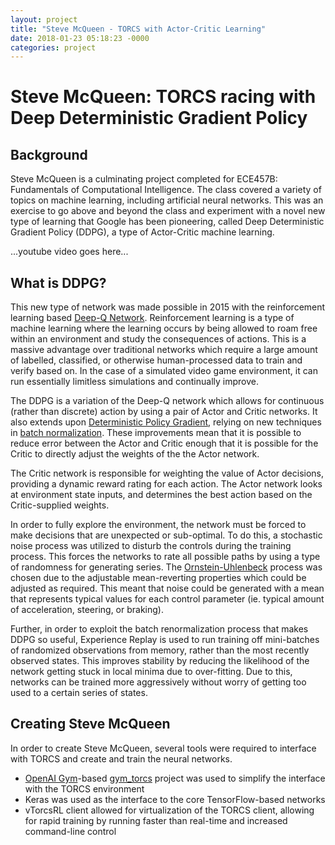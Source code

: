 ```yaml
---
layout: project
title: "Steve McQueen - TORCS with Actor-Critic Learning"
date: 2018-01-23 05:18:23 -0000
categories: project
---
```


# Steve McQueen: TORCS racing with Deep Deterministic Gradient Policy

## Background
Steve McQueen is a culminating project completed for ECE457B: Fundamentals of Computational Intelligence. 
The class covered a variety of topics on machine learning, including artificial neural networks. 
This was an exercise to go above and beyond the class and experiment with a novel new type of
learning that Google has been pioneering, called Deep Deterministic Gradient Policy (DDPG), 
a type of Actor-Critic machine learning. 

...youtube video goes here...

## What is DDPG?
This new type of network was made possible in 2015 with the reinforcement learning based 
[Deep-Q Network](https://storage.googleapis.com/deepmind-data/assets/papers/DeepMindNature14236Paper.pdf). 
Reinforcement learning is a type of machine learning where the learning occurs by being allowed
to roam free within an environment and study the consequences of actions. This is a massive 
advantage over traditional networks which require a large amount of labelled, classified, or
otherwise human-processed data to train and verify based on. In the case of a simulated
video game environment, it can run essentially limitless simulations and continually improve. 

The DDPG is a variation of the Deep-Q network which allows for continuous (rather than discrete)
action by using a pair of Actor and Critic networks. It also extends upon 
[Deterministic Policy Gradient](http://proceedings.mlr.press/v32/silver14.pdf), relying on 
new techniques in [batch normalization](http://proceedings.mlr.press/v37/ioffe15.pdf). These
improvements mean that it is possible to reduce error between the Actor and Critic enough
that it is possible for the Critic to directly adjust the weights of the the Actor network. 

The Critic network is responsible for weighting the value of Actor decisions,
providing a dynamic reward rating for each action. The Actor network looks at environment
state inputs, and determines the best action based on the Critic-supplied weights. 

In order to fully explore the environment, the network must be forced to make decisions that are
unexpected or sub-optimal. To do this, a stochastic noise process was utilized to disturb the 
controls during the training process. This forces the networks to rate all possible paths
by using a type of randomness for generating series. The [Ornstein-Uhlenbeck]() process
was chosen due to the adjustable mean-reverting properties which could be adjusted as required.
This meant that noise could be generated with a mean that represents typical values for each
control parameter (ie. typical amount of acceleration, steering, or braking). 

Further, in order to exploit the batch renormalization process that makes DDPG so useful, 
Experience Replay is used to run training off mini-batches of randomized observations from 
memory, rather than the most recently observed states. This improves stability by reducing
the likelihood of the network getting stuck in local minima due to over-fitting. Due to 
this, networks can be trained more aggressively without worry of getting too used to a 
certain series of states. 

## Creating Steve McQueen
In order to create Steve McQueen, several tools were required to interface with TORCS and 
create and train the neural networks. 

*   [OpenAI Gym](https://github.com/openai/gym)-based [gym_torcs](https://github.com/ugo-nama-kun/gym_torcs) project was used to simplify the interface with the TORCS environment
*   Keras was used as the interface to the core TensorFlow-based networks
*   vTorcsRL client allowed for virtualization of the TORCS client, allowing for rapid training by running faster than real-time and increased command-line control


